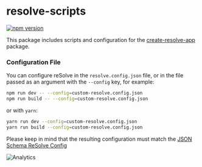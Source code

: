 # **resolve-scripts**
[![npm version](https://badge.fury.io/js/resolve-scripts.svg)](https://badge.fury.io/js/resolve-scripts)

This package includes scripts and configuration for the [create-resolve-app](../create-resolve-app) package.


### Configuration File

You can configure reSolve in the `resolve.config.json` file, or in the file passed as an argument with the `--config` key, for example:

```sh
npm run dev -- --config=custom-resolve.config.json
npm run build -- --config=custom-resolve.config.json
```

or with `yarn`:

```sh
yarn run dev --config=custom-resolve.config.json
yarn run build --config=custom-resolve.config.json
```

Please keep in mind that the resulting configuration must match the [JSON Schema ReSolve Config](./configs/schema.resolve.config.json)

![Analytics](https://ga-beacon.appspot.com/UA-118635726-1/packages-resolve-scripts-readme?pixel)

